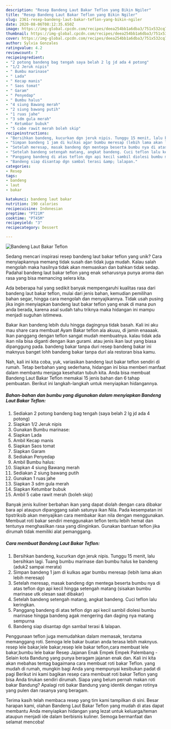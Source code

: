 ```yaml
---
description: "Resep Bandeng Laut Bakar Teflon yang Bikin Ngiler"
title: "Resep Bandeng Laut Bakar Teflon yang Bikin Ngiler"
slug: 2361-resep-bandeng-laut-bakar-teflon-yang-bikin-ngiler
date: 2020-08-06T08:12:35.650Z
image: https://img-global.cpcdn.com/recipes/deea254bb1a6dba3/751x532cq70/bandeng-laut-bakar-teflon-foto-resep-utama.jpg
thumbnail: https://img-global.cpcdn.com/recipes/deea254bb1a6dba3/751x532cq70/bandeng-laut-bakar-teflon-foto-resep-utama.jpg
cover: https://img-global.cpcdn.com/recipes/deea254bb1a6dba3/751x532cq70/bandeng-laut-bakar-teflon-foto-resep-utama.jpg
author: Sylvia Gonzales
ratingvalue: 4.2
reviewcount: 7
recipeingredient:
- "2 potong bandeng bag tengah saya belah 2 lg jd ada 4 potong"
- "1/2 Jeruk nipis"
- " Bumbu marinase"
- " Lada"
- " Kecap manis"
- " Saos tomat"
- " Garam"
- " Penyedap"
- " Bumbu halus"
- "4 siung Bawang merah"
- "2 siung bawang putih"
- "1 ruas jahe"
- "3 sdm gula merah"
- " Ketumbar bubuk"
- "5 cabe rawit merah boleh skip"
recipeinstructions:
- "Bersihkan bandeng, kucurkan dgn jeruk nipis. Tunggu 15 menit, lalu bersihkan lagi. Tuang bumbu marinase dan bumbu halus ke bandeng (aduk2 sampai merata)"
- "Simpan bandeng 1 jam di kulkas agar bumbu meresap (lebih lama akan lebih meresap)"
- "Setelah meresap, masak bandeng dgn mentega beserta bumbu nya di atas teflon dgn api kecil hingga setengah matang (sisakan bumbu marinase utk olesan saat dibakar)"
- "Setelah bandeng setengah matang, angkat bandeng. Cuci teflon lalu keringkan."
- "Panggang bandeng di atas teflon dgn api kecil sambil diolesi bumbu marinase hingga bandeng agak mengering dan daging nya matang sempurna"
- "Bandeng siap disantap dgn sambal terasi &amp; lalapan."
categories:
- Resep
tags:
- bandeng
- laut
- bakar

katakunci: bandeng laut bakar 
nutrition: 190 calories
recipecuisine: Indonesian
preptime: "PT21M"
cooktime: "PT45M"
recipeyield: "3"
recipecategory: Dessert

---
```



![Bandeng Laut Bakar Teflon](https://img-global.cpcdn.com/recipes/deea254bb1a6dba3/751x532cq70/bandeng-laut-bakar-teflon-foto-resep-utama.jpg)

Sedang mencari inspirasi resep bandeng laut bakar teflon yang unik? Cara menyiapkannya memang tidak susah dan tidak juga mudah. Kalau salah mengolah maka hasilnya tidak akan memuaskan dan bahkan tidak sedap. Padahal bandeng laut bakar teflon yang enak seharusnya punya aroma dan rasa yang bisa memancing selera kita.

Ada beberapa hal yang sedikit banyak mempengaruhi kualitas rasa dari bandeng laut bakar teflon, mulai dari jenis bahan, kemudian pemilihan bahan segar, hingga cara mengolah dan menyajikannya. Tidak usah pusing jika ingin menyiapkan bandeng laut bakar teflon yang enak di mana pun anda berada, karena asal sudah tahu triknya maka hidangan ini mampu menjadi suguhan istimewa.

Bakar ikan bandeng lebih dulu hingga dagingnya tidak basah. Kali ini aku mau share cara membuat Ayam Bakar teflon ala akuuu, di jamin enaaaak. Ikan panggang dengan teflon sangat mudah membuatnya. kalau tidak ada ikan nila bisa diganti dengan ikan gurami. atau jenis ikan laut yang biasa dipanggung pada. bandeng bakar tanpa duri resep bandeng bakar ini maknyus banget lohh bandeng bakar tanpa duri ala restoran bisa kamu.


Nah, kali ini kita coba, yuk, variasikan bandeng laut bakar teflon sendiri di rumah. Tetap berbahan yang sederhana, hidangan ini bisa memberi manfaat dalam membantu menjaga kesehatan tubuh kita. Anda bisa membuat Bandeng Laut Bakar Teflon memakai 15 jenis bahan dan 6 tahap pembuatan. Berikut ini langkah-langkah untuk menyiapkan hidangannya.

<!--inarticleads1-->

##### Bahan-bahan dan bumbu yang digunakan dalam menyiapkan Bandeng Laut Bakar Teflon:

1. Sediakan 2 potong bandeng bag tengah (saya belah 2 lg jd ada 4 potong)
1. Siapkan 1/2 Jeruk nipis
1. Gunakan  Bumbu marinase:
1. Siapkan  Lada
1. Ambil  Kecap manis
1. Siapkan  Saos tomat
1. Siapkan  Garam
1. Sediakan  Penyedap
1. Ambil  Bumbu halus:
1. Siapkan 4 siung Bawang merah
1. Sediakan 2 siung bawang putih
1. Gunakan 1 ruas jahe
1. Siapkan 3 sdm gula merah
1. Siapkan  Ketumbar bubuk
1. Ambil 5 cabe rawit merah (boleh skip)


Banyak jenis kuliner berbahan ikan yang dapat diolah dengan cara dibakar bara api ataupun dipanggang salah satunya ikan Nila. Pada kesempatan ini tipstriksib akan menyajikan cara membakar ikan nila dengan menggunakan. Membuat roti bakar sendiri menggunakan teflon tentu lebih hemat dan tentunya menghasilkan rasa yang diinginkan. Gunakan bantuan teflon jika dirumah tidak memiliki alat pemanggang. 

<!--inarticleads2-->

##### Cara membuat Bandeng Laut Bakar Teflon:

1. Bersihkan bandeng, kucurkan dgn jeruk nipis. Tunggu 15 menit, lalu bersihkan lagi. Tuang bumbu marinase dan bumbu halus ke bandeng (aduk2 sampai merata)
1. Simpan bandeng 1 jam di kulkas agar bumbu meresap (lebih lama akan lebih meresap)
1. Setelah meresap, masak bandeng dgn mentega beserta bumbu nya di atas teflon dgn api kecil hingga setengah matang (sisakan bumbu marinase utk olesan saat dibakar)
1. Setelah bandeng setengah matang, angkat bandeng. Cuci teflon lalu keringkan.
1. Panggang bandeng di atas teflon dgn api kecil sambil diolesi bumbu marinase hingga bandeng agak mengering dan daging nya matang sempurna
1. Bandeng siap disantap dgn sambal terasi &amp; lalapan.


Penggunaan teflon juga memudahkan dalam memasak, terutama memanggang roti. Semoga lele bakar buatan anda terasa lebih maknyus. resep lele bakar,lele bakar,resep lele bakar teflon,cara membuat lele bakar,bumbu lele bakar Resep Jajanan Enak Empek Empek Palembang - Selain kota Bandung yang punya beragam jajanan enak dan. Kali ini kita akan mebahas tentag bagaimana cara membuat roti bakar Teflon. yang mudah di rumah, mungkin bagi Anda yang mempunyai kesibukan padat di pagi Berikut ini kami bagikan resep cara membuat roti bakar Teflon yang bisa Anda tirukan sendiri dirumah. Siapa yang belum pernah makan roti bakar Bandung? Apalagi roti bakar Bandung yang identik dengan rotinya yang pulen dan rasanya yang beragam. 

Terima kasih telah membaca resep yang tim kami tampilkan di sini. Besar harapan kami, olahan Bandeng Laut Bakar Teflon yang mudah di atas dapat membantu Anda menyiapkan hidangan yang lezat untuk keluarga/teman ataupun menjadi ide dalam berbisnis kuliner. Semoga bermanfaat dan selamat mencoba!
